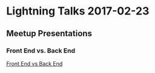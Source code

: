 # Lightning Talks 2017-02-23 
## Meetup Presentations

### Front End vs. Back End
[Front End vs Back End][frontend_presentation]

[frontend_presentation]: https://github.com/GreaterMKEMeetup/lightning-talks-2017-02-23/blob/master/frontvsback.pptx
